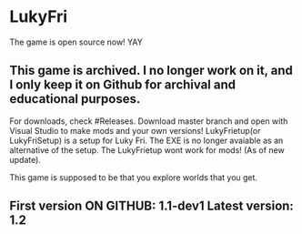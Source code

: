 # LukyFri
The game is open source now! YAY

## This game is archived. I no longer work on it, and I only keep it on Github for archival and educational purposes.

For downloads, check #Releases.
Download master branch and open with Visual Studio to make mods and your own versions!
LukyFrietup(or LukyFriSetup) is a setup for Luky Fri. The EXE is no longer avaiable as
an alternative of the setup. The LukyFrietup wont work for mods! (As of new update).

This game is supposed to be that you explore worlds that you get.

First version ON GITHUB: 1.1-dev1
Latest version: 1.2
-------------------------------------------------------
